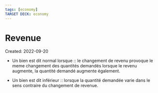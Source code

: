 ```yaml
---
tags: [economy] 
TARGET DECK: economy
---
```

# Revenue
Created: 2022-09-20

- Un bien est dit normal lorsque :: le changement de revenu provoque le meme changement des quantités demandés lorsque le revenu augmente, la quantité demandé augmente également.
<!--SR:!2023-05-14,144,250-->
- Un bien est dit inférieur :: lorsque la quantité demandée varie dans le sens contraire du changement de revenue.
<!--SR:!2024-07-10,438,290-->